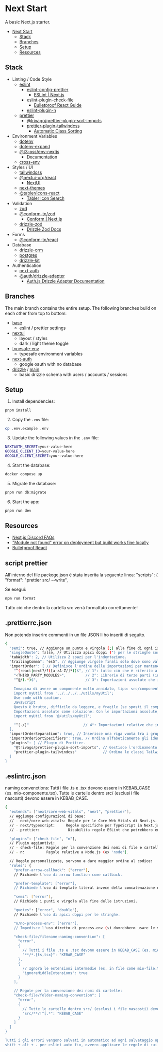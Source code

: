 # Next Start

A basic Next.js starter.

- [Next Start](#next-start)
  - [Stack](#stack)
  - [Branches](#branches)
  - [Setup](#setup)
  - [Resources](#resources)

## Stack

- Linting / Code Style
  - [eslint](https://www.npmjs.com/package/eslint)
    - [eslint-config-prettier](https://www.npmjs.com/package/eslint-config-prettier)
      - [ESLint | Next.js](https://nextjs.org/docs/app/building-your-application/configuring/eslint#prettier)
    - [eslint-plugin-check-file](https://www.nvpmjs.com/package/eslint-plugin-check-file)
      - [Bulletproof React Guide](https://github.com/alan2207/bulletproof-react/blob/master/docs/project-standards.md#file-naming-conventions)
    - [eslint-plugin-n](https://www.npmjs.com/package/eslint-plugin-n)
  - [prettier](https://www.npmjs.com/package/prettier)
    - [@trivago/prettier-plugin-sort-imports](https://www.npmjs.com/package/@trivago/prettier-plugin-sort-imports)
    - [prettier-plugin-tailwindcss](https://www.npmjs.com/package/prettier-plugin-tailwindcss)
      - [Automatic Class Sorting](https://tailwindcss.com/blog/automatic-class-sorting-with-prettier#how-classes-are-sorted)
- Environment Variables
  - [dotenv](https://www.npmjs.com/package/dotenv)
  - [dotenv-expand](https://www.npmjs.com/package/dotenv-expand)
  - [@t3-oss/env-nextjs](https://www.npmjs.com/package/@t3-oss/env-nextjs)
    - [Documentation](https://env.t3.gg/docs/nextjs)
  - [cross-env](https://www.npmjs.com/package/cross-env)
- Styles / UI
  - [tailwindcss](https://www.npmjs.com/package/tailwindcss)
  - [@nextui-org/react](https://www.npmjs.com/package/@nextui-org/react)
    - [NextUI](https://nextui.org/docs/guide/introduction)
  - [next-themes](https://www.npmjs.com/package/next-themes)
  - [@tabler/icons-react](https://www.npmjs.com/package/@tabler/icons-react)
    - [Tabler Icon Search](https://tabler.io/icons)
- Validation
  - [zod](https://www.npmjs.com/package/zod)
  - [@conform-to/zod](https://www.npmjs.com/package/@conform-to/zod)
    - [Conform | Next.js](https://conform.guide/integration/nextjs)
  - [drizzle-zod](https://www.npmjs.com/package/drizzle-zod)
    - [Drizzle Zod Docs](https://orm.drizzle.team/docs/zod)
- Forms
  - [@conform-to/react](https://www.npmjs.com/package/@conform-to/react)
- Database
  - [drizzle-orm](https://www.npmjs.com/package/drizzle-orm)
  - [postgres](https://www.npmjs.com/package/postgres)
  - [drizzle-kit](https://www.npmjs.com/package/drizzle-kit)
- Authentication
  - [next-auth](https://www.npmjs.com/package/next-auth)
  - [@auth/drizzle-adapter](https://www.npmjs.com/package/@auth/drizzle-adapter)
    - [Auth.js Drizzle Adapter Documentation](https://authjs.dev/getting-started/adapters/drizzle)

## Branches

The main branch contains the entire setup. The following branches build on each other from top to bottom:

- [base](https://github.com/w3cj/next-start/tree/base)
  - eslint / prettier settings
- [nextui](https://github.com/w3cj/next-start/tree/nextui)
  - layout / styles
  - dark / light theme toggle
- [typesafe-env](https://github.com/w3cj/next-start/tree/typesafe-env)
  - typesafe environment variables
- [next-auth](https://github.com/w3cj/next-start/tree/next-auth)
  - google oauth with no database
- [drizzle](https://github.com/w3cj/next-start/tree/drizzle) / [main](https://github.com/w3cj/next-start)
  - basic drizzle schema with users / accounts / sessions

## Setup

1. Install dependencies:

```sh
pnpm install
```

2. Copy the `.env` file:

```sh
cp .env.example .env
```

3. Update the following values in the `.env` file:

```sh
NEXTAUTH_SECRET=your-value-here
GOOGLE_CLIENT_ID=your-value-here
GOOGLE_CLIENT_SECRET=your-value-here
```

4. Start the database:

```sh
docker compose up
```

5. Migrate the database:

```sh
pnpm run db:migrate
```

6. Start the app:

```sh
pnpm run dev
```

## Resources

- [Next.js Discord FAQs](https://nextjs-faq.com/)
- ["Module not found" error on deployment but build works fine locally](https://nextjs-faq.com/module-not-found-due-to-case-sensitivity)
- [Bulletproof React](https://github.com/alan2207/bulletproof-react)

## script prettier
All'interno del file packege.json è stata inserita la seguente linea:
  "scripts": {
    "format": "prettier src/ --write",

Se esegui:
```sh
npm run format
```
Tutto ciò che dentro la cartella src verrà formattato correttamente!

## .prettierrc.json
Non potendo inserire commenti in un file JSON li ho inseriti di seguito.

```sh
{
  "semi": true, // Aggiunge un punto e virgola (;) alla fine di ogni istruzione.
  "singleQuote": false, // Utilizza apici doppi (") per le stringhe sostituendi (').
  "tabWidth": 2, // Utilizza 2 spazi per l'indentazione.
  "trailingComma": "es5", // Aggiunge virgole finali solo dove sono valide in ES5 (oggetti e array).
  "importOrder": [ // Definisce l'ordine delle importazioni per mantenere il codice ordinato nel seguente ordine:
    "^(react|next?/?([a-zA-Z/]*))$", // 1°: tutto ciò che è riferito a React e Next.js è ordinato per primo
    "<THIRD_PARTY_MODULES>",         // 2°: Librerie di terze parti (installate tramite npm/yarn).
    "^@/(.*)$",                      // 3°: Importazioni assolute che iniziano con @/ 
    
    Immagina di avere un componente molto annidato, tipo: src/components/forms/inputs/special/MySpecialInput.tsx. Se da questo componente vuoi importare un'utility che si trova in src/utils/myUtil.ts, con i percorsi relativi dovresti scrivere:
    import myUtil from '../../../../utils/myUtil';
    Use code with caution.
    JavaScript
    Questo è brutto, difficile da leggere, e fragile (se sposti il componente, devi aggiornare tutti i percorsi relativi).
    Importazioni assolute come soluzione: Con le importazioni assolute, invece, puoi scrivere semplicemente:
    import myUtil from '@/utils/myUtil';

    "^[./]"                         // 4°: Importazioni relative che iniziano con ./ o ../ 
  ],
  "importOrderSeparation": true, // Inserisce una riga vuota tra i gruppi di importazioni.
  "importOrderSortSpecifiers": true, // Ordina alfabeticamente gli identificatori all'interno di ogni importazione.
  "plugins": [ // Plugin di Prettier.
    "@trivago/prettier-plugin-sort-imports", // Gestisce l'ordinamento delle importazioni.
    "prettier-plugin-tailwindcss"            // Ordina le classi Tailwind CSS.
  ]
}

```

## .eslintrc.json 

naming convenctions: 
Tutti i file .ts e .tsx devono essere in KEBAB_CASE (es. mio-componente.tsx).
Tutte le cartelle dentro src/ (esclusi i file nascosti) devono essere in KEBAB_CASE.


```sh
{
  "extends": ["next/core-web-vitals", "next", "prettier"], 
  // Aggiunge configurazioni di base:
  // - next/core-web-vitals: Regole per le Core Web Vitals di Next.js.
  // - next/typescript:     Regole specifiche per TypeScript in Next.js.
  // - prettier:             Disabilita regole ESLint che potrebbero entrare in conflitto con Prettier.

  "plugins": ["check-file", "n"],
  // Plugin aggiuntivi:
  // - check-file: Regole per la convenzione dei nomi di file e cartelle.
  // - n:          Regole relative a Node.js (ex 'node').

  // Regole personalizzate, servono a dare maggior ordine al codice:
  "rules": {
    "prefer-arrow-callback": ["error"],
    // Richiede l'uso di arrow function come callback.

    "prefer-template": ["error"],    
    // Richiede l'uso di template literal invece della concatenazione di stringhe.

    "semi": ["error"],
    // Richiede i punti e virgola alla fine delle istruzioni.

    "quotes": ["error", "double"],    
    // Richiede l'uso di apici doppi per le stringhe.

    "n/no-process-env": ["error"],
    // Impedisce l'uso diretto di process.env (si dovrebbero usare le variabili d'ambiente di Next.js).

    "check-file/filename-naming-convention": [
      "error",
      {
        // Tutti i file .ts e .tsx devono essere in KEBAB_CASE (es. mio-componente.tsx).
        "**/*.{ts,tsx}": "KEBAB_CASE"
      },
      {
        // Ignora le estensioni intermedie (es. in file come mio-file.test.tsx, considera solo .tsx).
        "ignoreMiddleExtensions": true
      }
    ],

    // Regole per la convenzione dei nomi di cartelle:
    "check-file/folder-naming-convention": [
      "error",
      {
        // Tutte le cartelle dentro src/ (esclusi i file nascosti) devono essere in KEBAB_CASE.
        "src/**/!^[.*": "KEBAB_CASE"
      }
    ]
  }
}

Tutti i gli errori vengono salvati in automatico ad ogni salvataggio oppure con:
shift + alt + . per eslint auto fix, ovvero applicare le regole di cui sopra in automatico!

```

